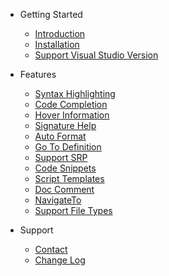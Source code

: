 - Getting Started
    - [Introduction](README.md#shaderlabvs-pro)
    - [Installation](README.md#installation)
    - [Support Visual Studio Version](README.md#support-visual-studio-version)

- Features
    - [Syntax Highlighting](README.md#syntax-highlighting)
    - [Code Completion](README.md#code-completion-and-basic-intellisense)
    - [Hover Information](README.md#hover-information)
    - [Signature Help](README.md#signature-help)
    - [Auto Format](README.md#auto-format)
    - [Go To Definition](README.md#go-to-definition)
    - [Support SRP](README.md#support-srp)
    - [Code Snippets](README#code-snippets)
    - [Script Templates](README.md#script-templates)
    - [Doc Comment](README.md#doc-comment)
    - [NavigateTo](README.md#navigate-to)
    - [Support File Types](SupportFiles.md#support-file-types)

- Support
    - [Contact](contact.md#contact)
    - [Change Log](Changelog.md#changelog)